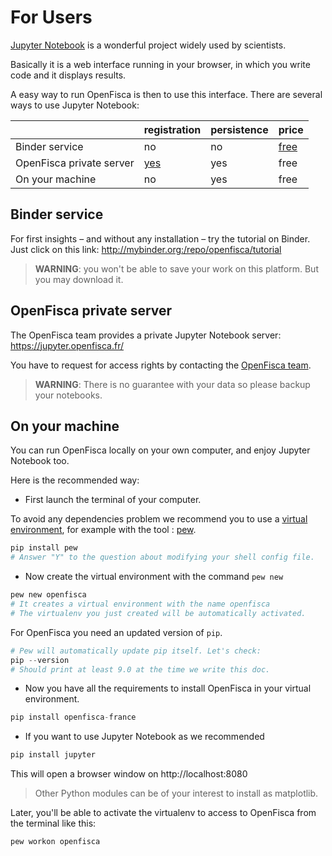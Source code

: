 # For Users

[Jupyter Notebook](http://jupyter.org/) is a wonderful project widely used by scientists.

Basically it is a web interface running in your browser, in which you write code and it displays results.

A easy way to run OpenFisca is then to use this interface. There are several ways to use Jupyter Notebook:

|                          | registration | persistence | price |
| --                       | --           | --          | --    |
| Binder service           | no           | no          | [free](http://docs.mybinder.org/faq)  |
| OpenFisca private server | [yes](https://www.openfisca.fr/contact)          | yes         | free  |
| On your machine          | no           | yes         | free  |

## Binder service

For first insights – and without any installation – try the tutorial on Binder. Just click on this link: http://mybinder.org:/repo/openfisca/tutorial 

> **WARNING**: you won't be able to save your work on this platform. But you may download it.

## OpenFisca private server

The OpenFisca team provides a private Jupyter Notebook server: https://jupyter.openfisca.fr/

You have to request for access rights by contacting the [OpenFisca team](https://github.com/openfisca).

  >**WARNING**: There is no guarantee with your data so please backup your notebooks.

## On your machine

You can run OpenFisca locally on your own computer, and enjoy Jupyter Notebook too.

Here is the recommended way:
- First launch the terminal of your computer.


To avoid any dependencies problem we recommend you to use a [virtual environment](https://virtualenv.pypa.io/en/stable/), for example with the tool : [pew](https://github.com/berdario/pew#command-reference).

```python
pip install pew
# Answer "Y" to the question about modifying your shell config file.
```
- Now create the virtual environment with the command `pew new`

```python
pew new openfisca
# It creates a virtual environment with the name openfisca
# The virtualenv you just created will be automatically activated.
```
For OpenFisca you need an updated version of `pip`.
```python
# Pew will automatically update pip itself. Let's check:
pip --version
# Should print at least 9.0 at the time we write this doc.
```
- Now you have all the requirements to install OpenFisca in your virtual environment.

```python
pip install openfisca-france
```
- If you want to use Jupyter Notebook as we recommended

```python
pip install jupyter
```
This will open a browser window on http://localhost:8080

> Other Python modules can be of your interest to install as matplotlib.

Later, you'll be able to activate the virtualenv to access to OpenFisca from the terminal like this:

```
pew workon openfisca
```
